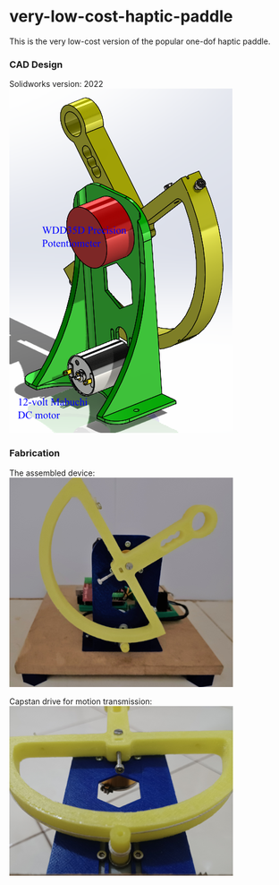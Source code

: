 # very-low-cost-haptic-paddle
This is the very low-cost version of the popular one-dof haptic paddle.

### CAD Design
Solidworks version: 2022  
![](https://github.com/auralius/very-low-cost-haptic-paddle/blob/main/pictures/CAD.PNG)

### Fabrication
The assembled device:   
![](https://github.com/auralius/very-low-cost-haptic-paddle/blob/main/pictures/finished.png)  

Capstan drive for motion transmission:  
![](https://github.com/auralius/very-low-cost-haptic-paddle/blob/main/pictures/capstan.png)


